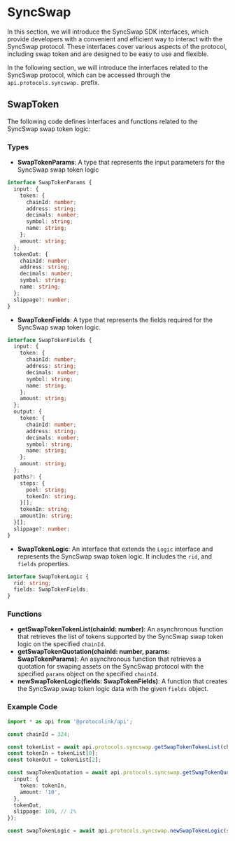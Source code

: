 # SyncSwap

In this section, we will introduce the SyncSwap SDK interfaces, which provide developers with a convenient and efficient way to interact with the SyncSwap protocol. These interfaces cover various aspects of the protocol, including swap token and are designed to be easy to use and flexible.

In the following section, we will introduce the interfaces related to the SyncSwap protocol, which can be accessed through the `api.protocols.syncswap.` prefix.

## SwapToken

The following code defines interfaces and functions related to the SyncSwap swap token logic:

### Types

* **SwapTokenParams**: A type that represents the input parameters for the SyncSwap swap token logic

```typescript
interface SwapTokenParams {
  input: {
    token: {
      chainId: number;
      address: string;
      decimals: number;
      symbol: string;
      name: string;
    };
    amount: string;
  };
  tokenOut: {
    chainId: number;
    address: string;
    decimals: number;
    symbol: string;
    name: string;
  };
  slippage?: number;
}

```

* **SwapTokenFields**: A type that represents the fields required for the SyncSwap swap token logic.

```typescript
interface SwapTokenFields {
  input: {
    token: {
      chainId: number;
      address: string;
      decimals: number;
      symbol: string;
      name: string;
    };
    amount: string;
  };
  output: {
    token: {
      chainId: number;
      address: string;
      decimals: number;
      symbol: string;
      name: string;
    };
    amount: string;
  };
  paths?: {
    steps: {
      pool: string;
      tokenIn: string;
    }[];
    tokenIn: string;
    amountIn: string;
  }[];
  slippage?: number;
}
```

* **SwapTokenLogic**: An interface that extends the `Logic` interface and represents the SyncSwap swap token logic. It includes the `rid`, and `fields` properties.

```typescript
interface SwapTokenLogic {
  rid: string;
  fields: SwapTokenFields;
}
```

### Functions

* **getSwapTokenTokenList(chainId: number)**: An asynchronous function that retrieves the list of tokens supported by the SyncSwap swap token logic on the specified `chainId`.
* **getSwapTokenQuotation(chainId: number, params: SwapTokenParams)**: An asynchronous function that retrieves a quotation for swaping assets on the SyncSwap protocol with the specified `params` object on the specified `chainId`.
* **newSwapTokenLogic(fields: SwapTokenFields)**: A function that creates the SyncSwap swap token logic data with the given `fields` object.

### Example Code

```typescript
import * as api from '@protocolink/api';

const chainId = 324;

const tokenList = await api.protocols.syncswap.getSwapTokenTokenList(chainId);
const tokenIn = tokenList[0];
const tokenOut = tokenList[2];

const swapTokenQuotation = await api.protocols.syncswap.getSwapTokenQuotation(chainId, {
  input: {
    token: tokenIn,
    amount: '10',
  },
  tokenOut,
  slippage: 100, // 1%
});

const swapTokenLogic = await api.protocols.syncswap.newSwapTokenLogic(swapTokenQuotation);
```
